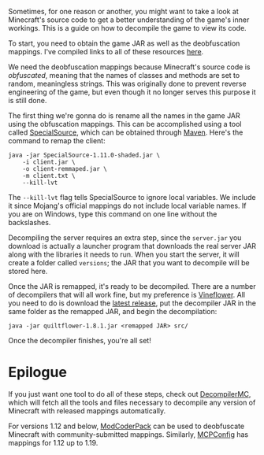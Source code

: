 Sometimes, for one reason or another, you might want to take a look at Minecraft's source code to get a better understanding of the game's inner workings. This is a guide on how to decompile the game to view its code.

To start, you need to obtain the game JAR as well as the deobfuscation mappings. I've compiled links to all of these resources [here](links.html).

We need the deobfuscation mappings because Minecraft's source code is *obfuscated*, meaning that the names of classes and methods are set to random, meaningless strings. This was originally done to prevent reverse engineering of the game, but even though it no longer serves this purpose it is still done.

The first thing we're gonna do is rename all the names in the game JAR using the obfuscation mappings. This can be accomplished using a tool called [SpecialSource](https://github.com/md-5/SpecialSource), which can be obtained through [Maven](https://search.maven.org/remotecontent?filepath=net/md-5/SpecialSource/1.11.0/SpecialSource-1.11.0-shaded.jar).
Here's the command to remap the client:

```plaintext
java -jar SpecialSource-1.11.0-shaded.jar \
    -i client.jar \
    -o client-remmaped.jar \
    -m client.txt \
    --kill-lvt
```

The `--kill-lvt` flag tells SpecialSource to ignore local variables. We include it since Mojang's official mappings do not include local variable names. If you are on Windows, type this command on one line without the backslashes.

Decompiling the server requires an extra step, since the `server.jar` you download is actually a launcher program that downloads the real server JAR along with the libraries it needs to run. When you start the server, it will create a folder called `versions`; the JAR that you want to decompile will be stored here.

Once the JAR is remapped, it's ready to be decompiled. There are a number of decompilers that will all work fine, but my preference is [Vineflower](https://github.com/Vineflower/vineflower). All you need to do is download the [latest release](https://github.com/Vineflower/vineflower/releases/latest), put the decompiler JAR in the same folder as the remapped JAR, and begin the decompilation:

```plaintext
java -jar quiltflower-1.8.1.jar <remapped JAR> src/
```

Once the decompiler finishes, you're all set!

# Epilogue

If you just want one tool to do all of these steps, check out [DecompilerMC](https://github.com/hube12/DecompilerMC), which will fetch all the tools and files necessary to decompile any version of Minecraft with released mappings automatically.

For versions 1.12 and below, [ModCoderPack](http://www.modcoderpack.com/) can be used to deobfuscate Minecraft with community-submitted mappings. Similarly, [MCPConfig](https://github.com/MinecraftForge/MCPConfig/tree/master/versions/release) has mappings for 1.12 up to 1.19.